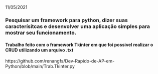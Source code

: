 11/05/2021

<h3 alingn="center">Pesquisar um framework para python, dizer suas caracterísitcas e desenvolver uma aplicação simples para mostrar seu funcionamento.</h3>

<h4>Trabalho feito com o framework Tkinter em que foi possivel realizar o CRUD utilizando um arquivo .txt</h4>
https://github.com/renangfs/Dev-Rapido-de-AP-em-Python/blob/main/Trab.Tkinter.py
